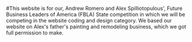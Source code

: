 #This website is for our, Andrew Romero and Alex Spilliotopulous', Future Business Leaders of America (FBLA) State competition in which we will be competing in the website coding and design category. We based our website on Alex's father's painting and remodeling business, which we got full permission to make.
